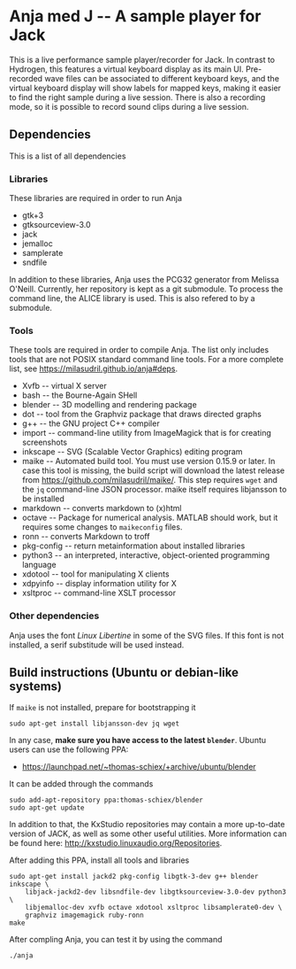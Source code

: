 Anja med J -- A sample player for Jack
======================================

This is a live performance sample player/recorder for Jack. In contrast to
Hydrogen, this features a virtual keyboard display as its main UI.
Pre-recorded wave files can be associated to different keyboard keys, and the
virtual keyboard display will show labels for mapped keys, making it easier to
find the right sample during a live session. There is also a recording mode, so
it is possible to record sound clips during a live session.

Dependencies
------------
This is a list of all dependencies

### Libraries
These libraries are required in order to run Anja

 * gtk+3
 * gtksourceview-3.0
 * jack
 * jemalloc
 * samplerate
 * sndfile


In addition to these libraries, Anja uses the PCG32 generator from Melissa
O'Neill. Currently, her repository is kept as a git submodule. To process the
command line, the ALICE library is used. This is also refered to by a submodule.

### Tools
These tools are required in order to compile Anja. The list only includes tools
that are not POSIX standard command line tools. For a more complete list, see
https://milasudril.github.io/anja#deps.

 * Xvfb -- virtual X server
 * bash -- the Bourne-Again SHell
 * blender -- 3D modelling and rendering package
 * dot -- tool from the Graphviz package that draws directed graphs
 * g++ -- the GNU project C++ compiler
 * import -- command-line utility from ImageMagick that is for creating screenshots
 * inkscape -- SVG (Scalable Vector Graphics) editing program
 * maike -- Automated build tool. You must use version 0.15.9 or later.
	In case this tool is missing, the build script will download the latest
    release	from https://github.com/milasudril/maike/. This step requires `wget`
    and the `jq` command-line JSON processor. maike itself requires libjansson
    to be installed
 * markdown -- converts markdown to (x)html
 * octave -- Package for numerical analysis. MATLAB should work, but it requires
	some changes to `maikeconfig` files.
 * ronn -- converts Markdown to troff
 * pkg-config -- return metainformation about installed libraries
 * python3 -- an interpreted, interactive, object-oriented programming language
 * xdotool -- tool for manipulating X clients
 * xdpyinfo -- display information utility for X
 * xsltproc -- command-line XSLT processor


### Other dependencies

Anja uses the font *Linux Libertine* in some of the SVG files. If this font
is not installed, a serif substitude will be used instead.

Build instructions (Ubuntu or debian-like systems)
--------------------------------------------------

If `maike` is not installed, prepare for bootstrapping it

    sudo apt-get install libjansson-dev jq wget

In any case, **make sure you have access to the latest `blender`**. Ubuntu users can
use the following PPA:

 * https://launchpad.net/~thomas-schiex/+archive/ubuntu/blender

It can be added through the commands

    sudo add-apt-repository ppa:thomas-schiex/blender
    sudo apt-get update

In addition to that, the KxStudio repositories may contain a more up-to-date
version of JACK, as well as some other useful utilities. More information can be
found here: http://kxstudio.linuxaudio.org/Repositories.

After adding this PPA, install all tools and libraries

    sudo apt-get install jackd2 pkg-config libgtk-3-dev g++ blender inkscape \
        libjack-jackd2-dev libsndfile-dev libgtksourceview-3.0-dev python3 \
        libjemalloc-dev xvfb octave xdotool xsltproc libsamplerate0-dev \
        graphviz imagemagick ruby-ronn
    make

After compling Anja, you can test it by using the command

    ./anja
